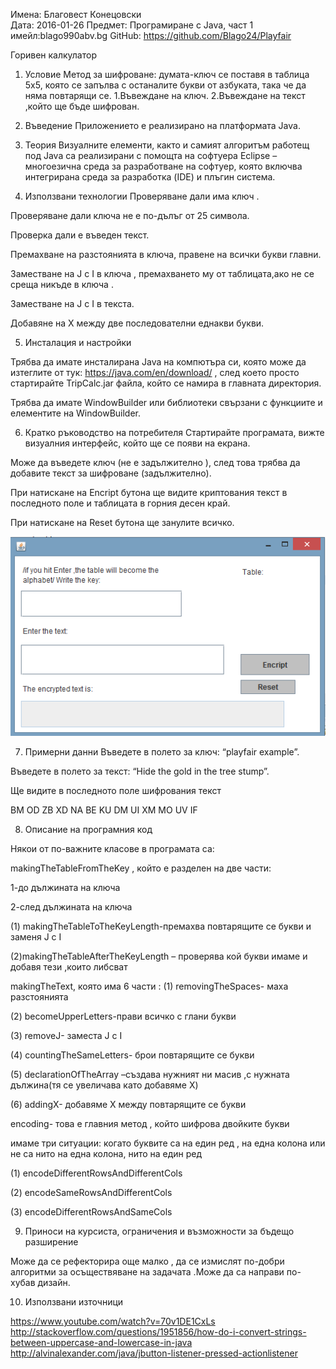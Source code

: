 Имена: Благовест Конецовски 	
Дата: 2016-01-26 				Предмет: Програмиране с Java, част 1	
имейл:blago990abv.bg                 GitHub: https://github.com/Blago24/Playfair

Горивен калкулатор

1. Условие
Метод за шифроване: думата-ключ се поставя в таблица 5х5, която се запълва с останалите букви от азбуката, така че да няма повтарящи се.
1.Въвеждане на ключ.
2.Въвеждане на текст ,който ще бъде шифрован.

2. Въведение
Приложението е реализирано на платформата Java.

3. Теория
Визуалните елементи, както и самият алгоритъм работещ под Java са реализирани с помощта на софтуера Eclipse – многоезична среда за разработване на софтуер, която включва интегрирана среда за разработка (IDE) и плъгин система.

4. Използвани технологии
Проверяване дали има ключ .

Проверяване дали ключа не е по-дълъг от 25 символа.

Проверка дали е въведен текст.

Премахване на разстоянията в ключа, правене на всички букви главни.

Заместване на J с I в ключа , премахването му от таблицата,ако не се среща никъде в ключа .

Заместване на J с I в текста.

Добавяне на X между две последователни еднакви букви.

5. Инсталация и настройки

Трябва да имате инсталирана Java на компютъра си, която може да изтеглите от тук: https://java.com/en/download/ , след което просто
стартирайте TripCalc.jar файла, който се намира в главната директория.

Трябва да имате WindowBuilder или библиотеки свързани с функциите и елементите на WindowBuilder.

6. Кратко ръководство на потребителя
Стартирайте програмата, вижте визуалния интерфейс, който ще се появи на екрана.

Може да въведете ключ (не е задължително ), след това трябва да добавите текст за шифроване (задължително).

При натискане на Еncript бутона ще видите криптования текст в последното поле и таблицата в горния десен край.

При натискане на Reset бутона ще занулите всичко.



 

![alt tag](https://github.com/Blago24/Playfair/blob/master/program.png)






7. Примерни данни
Въведете в полето за ключ: “playfair example”.

Въведете в полето за текст: “Hide the gold in the tree stump”.

Ще видите в последното поле шифрования текст

BM OD ZB XD NA BE KU DM UI XM MO UV IF

8. Описание на програмния код

Някои от по-важните класове в програмата са:

makingTheTableFromTheKey , който е разделен на две части:

1-до дължината на ключа 

2-след дължината на ключа 

(1) makingTheTableToTheKeyLength-премахва повтарящите се букви и заменя J с I

(2)makingTheTableAfterTheKeyLength – проверява кой букви имаме и добавя тези ,които либсват 

makingTheText, която има 6 части :
(1)	removingTheSpaces- маха разстоянията

(2)	becomeUpperLetters-прави всичко с глани букви

(3)	removeJ- заместа J с I

(4)	countingTheSameLetters- брои повтарящите се букви 

(5)	declarationOfTheArray –създава нужният ни масив ,с нужната дължина(тя се увеличава като добавяме X)

(6)	addingX- добавяме X между повтарящите се букви 

encoding- това е главния метод , който шифрова двойките букви 

имаме три ситуации: когато буквите са на един ред , на една колона или не са нито на една колона, нито на един ред 

(1)	encodeDifferentRowsAndDifferentCols

(2)	encodeSameRowsAndDifferentCols

(3)	encodeDifferentRowsAndSameCols

9. Приноси на курсиста, ограничения и възможности за бъдещо разширение

Може да се рефекторира още малко , да се измислят по-добри алгоритми за осъществяване на задачата .Може да са направи по-хубав дизайн.

10. Използвани източници


https://www.youtube.com/watch?v=70v1DE1CxLs
http://stackoverflow.com/questions/1951856/how-do-i-convert-strings-between-uppercase-and-lowercase-in-java
http://alvinalexander.com/java/jbutton-listener-pressed-actionlistener

